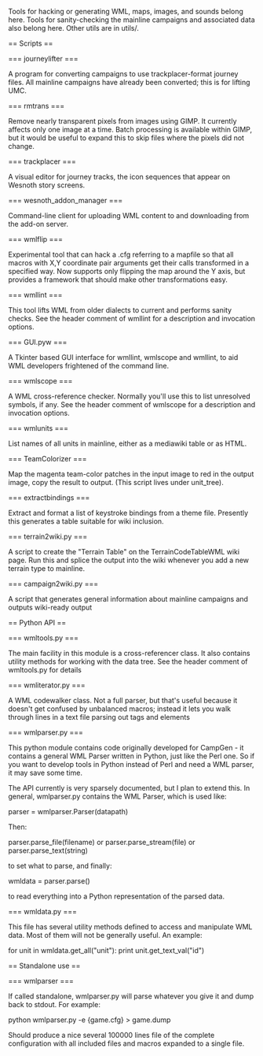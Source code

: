 Tools for hacking or generating WML, maps, images, and sounds belong here.
Tools for sanity-checking the mainline campaigns and associated data
also belong here. Other utils are in utils/.

== Scripts ==

=== journeylifter ===

A program for converting campaigns to use trackplacer-format journey files.
All mainline campaigns have already been converted; this is for lifting UMC.

=== rmtrans ===

Remove nearly transparent pixels from images using GIMP. It currently affects
only one image at a time. Batch processing is available within GIMP, but it
would be useful to expand this to skip files where the pixels did not change.

=== trackplacer ===

A visual editor for journey tracks, the icon sequences that appear on
Wesnoth story screens.

=== wesnoth_addon_manager ===

Command-line client for uploading WML content to and downloading from
the add-on server.

=== wmlflip ===

Experimental tool that can hack a .cfg referring to a mapfile so that
all macros with X,Y coordinate pair arguments get their calls transformed
in a specified way.  Now supports only flipping the map around the Y
axis, but provides a framework that should make other transformations
easy.

=== wmllint ===

This tool lifts WML from older dialects to current and performs sanity checks.
See the header comment of wmllint for a description and invocation options.

=== GUI.pyw ===

A Tkinter based GUI interface for wmllint, wmlscope and wmllint, to aid WML
developers frightened of the command line.

=== wmlscope ===

A WML cross-reference checker.  Normally you'll use this to list
unresolved symbols, if any.  See the header comment of wmlscope for a
description and invocation options.

=== wmlunits ===

List names of all units in mainline, either as a mediawiki table or
as HTML.

=== TeamColorizer ===

Map the magenta team-color patches in the input image to red in the
output image, copy the result to output.  (This script lives under
unit_tree).

=== extractbindings ===

Extract and format a list of keystroke bindings from a theme file.
Presently this generates a table suitable for wiki inclusion.

=== terrain2wiki.py ===

A script to create the "Terrain Table" on the TerrainCodeTableWML wiki page.
Run this and splice the output into the wiki whenever you add a new
terrain type to mainline.

=== campaign2wiki.py ===

A script that generates general information about mainline campaigns and
outputs wiki-ready output

== Python API ==

=== wmltools.py ===

The main facility in this module is a cross-referencer class.
It also contains utility methods for working with the data tree.
See the header comment of wmltools.py for details

=== wmliterator.py ===

A WML codewalker class.  Not a full parser, but that's useful because
it doesn't get confused by unbalanced macros; instead it lets you
walk through lines in a text file parsing out tags and elements

=== wmlparser.py ===

This python module contains code originally developed for CampGen - it contains
a general WML Parser written in Python, just like the Perl one. So if you want
to develop tools in Python instead of Perl and need a WML parser, it may save
some time.

The API currently is very sparsely documented, but I plan to extend this. In
general, wmlparser.py contains the WML Parser, which is used like:

parser = wmlparser.Parser(datapath)

Then:

parser.parse_file(filename)
or
parser.parse_stream(file)
or
parser.parse_text(string)

to set what to parse, and finally:

wmldata = parser.parse()

to read everything into a Python representation of the parsed data.

=== wmldata.py ===

This file has several utility methods defined to access and manipulate
WML data.  Most of them will not be generally useful. An example:

for unit in  wmldata.get_all("unit"):
    print unit.get_text_val("id")

== Standalone use ==

=== wmlparser ===

If called standalone, wmlparser.py will parse whatever you give it and
dump back to stdout. For example:

python wmlparser.py -e {game.cfg} > game.dump

Should produce a nice several 100000 lines file of the complete configuration
with all included files and macros expanded to a single file.

